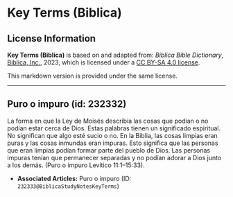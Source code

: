# Key Terms (Biblica)

## License Information

**Key Terms (Biblica)** is based on and adapted from: _Biblica Bible Dictionary_, [Biblica, Inc.](https://www.biblica.com/), 2023, which is licensed under a [CC BY-SA 4.0 license](https://creativecommons.org/licenses/by-sa/4.0/legalcode.en).

This markdown version is provided under the same license.



--------------------------------

## Puro o impuro (id: 232332)

La forma en que la Ley de Moisés describía las cosas que podían o no podían estar cerca de Dios. Estas palabras tienen un significado espiritual. No significan que algo esté sucio o no. En la Biblia, las cosas limpias eran puras y las cosas inmundas eran impuras. Esto significa que las personas que eran limpias podían formar parte del pueblo de Dios. Las personas impuras tenían que permanecer separadas y no podían adorar a Dios junto a los demás. (Puro o impuro Levítico 11:1–15:33\).

* **Associated Articles:** Puro o impuro (ID: `232333@BiblicaStudyNotesKeyTerms`)

